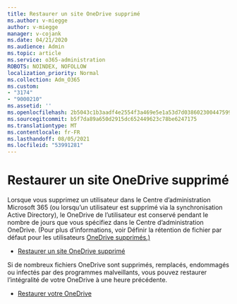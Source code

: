 ```yaml
---
title: Restaurer un site OneDrive supprimé
ms.author: v-miegge
author: v-miegge
manager: v-cojank
ms.date: 04/21/2020
ms.audience: Admin
ms.topic: article
ms.service: o365-administration
ROBOTS: NOINDEX, NOFOLLOW
localization_priority: Normal
ms.collection: Adm_O365
ms.custom:
- "3174"
- "9000210"
ms.assetid: ''
ms.openlocfilehash: 2b5043c1b3aadf4e2554f3a469e5e1a53d7d038602300447599ff1c13cf31271
ms.sourcegitcommit: b5f7da89a650d2915dc652449623c78be6247175
ms.translationtype: MT
ms.contentlocale: fr-FR
ms.lasthandoff: 08/05/2021
ms.locfileid: "53991281"
---
```

# <a name="restore-a-deleted-onedrive-site"></a>Restaurer un site OneDrive supprimé

Lorsque vous supprimez un utilisateur dans le Centre d’administration Microsoft 365 (ou lorsqu’un utilisateur est supprimé via la synchronisation Active Directory), le OneDrive de l’utilisateur est conservé pendant le nombre de jours que vous spécifiez dans le Centre d’administration OneDrive. (Pour plus d’informations, voir Définir la rétention de fichier par défaut pour les utilisateurs [OneDrive supprimés.)](https://docs.microsoft.com/onedrive/set-retention)

* [Restaurer un site OneDrive supprimé](https://docs.microsoft.com/onedrive/restore-deleted-onedrive)

Si de nombreux fichiers OneDrive sont supprimés, remplacés, endommagés ou infectés par des programmes malveillants, vous pouvez restaurer l’intégralité de votre OneDrive à une heure précédente.

* [Restaurer votre OneDrive](https://support.office.com/article/Restore-your-OneDrive-fa231298-759d-41cf-bcd0-25ac53eb8a15)